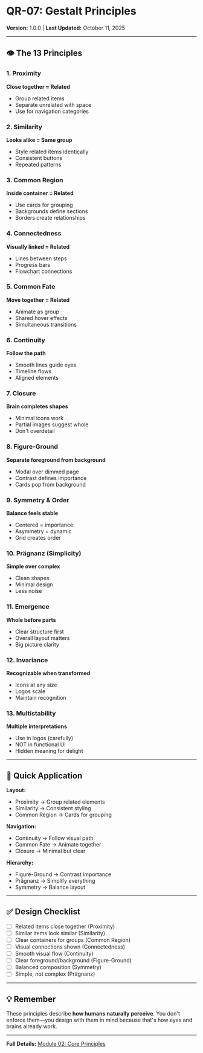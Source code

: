 # QR-07: Gestalt Principles

**Version:** 1.0.0 | **Last Updated:** October 11, 2025

---

## 👁️ The 13 Principles

### 1. Proximity

**Close together = Related**

- Group related items
- Separate unrelated with space
- Use for navigation categories

### 2. Similarity

**Looks alike = Same group**

- Style related items identically
- Consistent buttons
- Repeated patterns

### 3. Common Region

**Inside container = Related**

- Use cards for grouping
- Backgrounds define sections
- Borders create relationships

### 4. Connectedness

**Visually linked = Related**

- Lines between steps
- Progress bars
- Flowchart connections

### 5. Common Fate

**Move together = Related**

- Animate as group
- Shared hover effects
- Simultaneous transitions

### 6. Continuity

**Follow the path**

- Smooth lines guide eyes
- Timeline flows
- Aligned elements

### 7. Closure

**Brain completes shapes**

- Minimal icons work
- Partial images suggest whole
- Don't overdetail

### 8. Figure-Ground

**Separate foreground from background**

- Modal over dimmed page
- Contrast defines importance
- Cards pop from background

### 9. Symmetry & Order

**Balance feels stable**

- Centered = importance
- Asymmetry = dynamic
- Grid creates order

### 10. Prägnanz (Simplicity)

**Simple over complex**

- Clean shapes
- Minimal design
- Less noise

### 11. Emergence

**Whole before parts**

- Clear structure first
- Overall layout matters
- Big picture clarity

### 12. Invariance

**Recognizable when transformed**

- Icons at any size
- Logos scale
- Maintain recognition

### 13. Multistability

**Multiple interpretations**

- Use in logos (carefully)
- NOT in functional UI
- Hidden meaning for delight

---

## 🎯 Quick Application

**Layout:**

- Proximity → Group related elements
- Similarity → Consistent styling
- Common Region → Cards for grouping

**Navigation:**

- Continuity → Follow visual path
- Common Fate → Animate together
- Closure → Minimal but clear

**Hierarchy:**

- Figure-Ground → Contrast importance
- Prägnanz → Simplify everything
- Symmetry → Balance layout

---

## ✅ Design Checklist

- [ ] Related items close together (Proximity)
- [ ] Similar items look similar (Similarity)
- [ ] Clear containers for groups (Common Region)
- [ ] Visual connections shown (Connectedness)
- [ ] Smooth visual flow (Continuity)
- [ ] Clear foreground/background (Figure-Ground)
- [ ] Balanced composition (Symmetry)
- [ ] Simple, not complex (Prägnanz)

---

## 💡 Remember

These principles describe **how humans naturally perceive**. You don't enforce them—you design with them in mind because that's how eyes and brains already work.

---

**Full Details:** [Module 02: Core Principles](../modules/02-core-principles.md#the-13-gestalt-principles)



